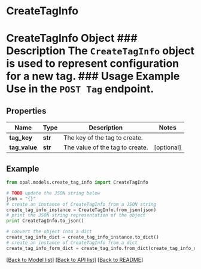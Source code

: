 # CreateTagInfo

# CreateTagInfo Object ### Description The `CreateTagInfo` object is used to represent configuration for a new tag.  ### Usage Example Use in the `POST Tag` endpoint.

## Properties

Name | Type | Description | Notes
------------ | ------------- | ------------- | -------------
**tag_key** | **str** | The key of the tag to create. | 
**tag_value** | **str** | The value of the tag to create. | [optional] 

## Example

```python
from opal.models.create_tag_info import CreateTagInfo

# TODO update the JSON string below
json = "{}"
# create an instance of CreateTagInfo from a JSON string
create_tag_info_instance = CreateTagInfo.from_json(json)
# print the JSON string representation of the object
print CreateTagInfo.to_json()

# convert the object into a dict
create_tag_info_dict = create_tag_info_instance.to_dict()
# create an instance of CreateTagInfo from a dict
create_tag_info_form_dict = create_tag_info.from_dict(create_tag_info_dict)
```
[[Back to Model list]](../README.md#documentation-for-models) [[Back to API list]](../README.md#documentation-for-api-endpoints) [[Back to README]](../README.md)


